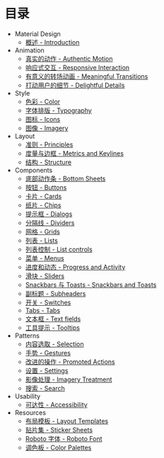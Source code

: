 # 目录

* Material Design 
  * [概述 - Introduction](material-design/introduction.md)
* Animation
  * [真实的动作 - Authentic Motion](animation/authentic-motion.md)
  * [响应式交互 - Responsive Interaction](animation/responsive-interaction.md)
  * [有意义的转场动画 - Meaningful Transitions](animation/meaningful-transitions.md)
  * [打动用户的细节 - Delightful Details](animation/delightful-details.md)
* Style
  * [色彩 - Color](style/color.md)
  * [字体排版 - Typography](style/typography.md)
  * [图标 - Icons](style/icons.md)
  * [图像 - Imagery](style/imagery.md)
* Layout
  * [准则 - Principles](layout/layout-principles.md)
  * [度量与边框 - Metrics and Keylines](layout/metrics-and-keylines.md)
  * [结构 - Structure](layout/structure.md)
* Components
  * [底部动作条 - Bottom Sheets](components/bottom-sheets.md)
  * [按钮 - Buttons](components/buttons.md)
  * [卡片 - Cards](components/cards.md)
  * [纸片 - Chips](components/chips-tokens.md)
  * [提示框 - Dialogs](components/dialogs.md)
  * [分隔线 - Dividers](components/dividers.md)
  * [网格 - Grids](components/grids.md)
  * [列表 - Lists](components/lists.md)
  * [列表控制 - List controls](components/list-controls.md)
  * [菜单 - Menus](components/menus.md)
  * [进度和动态 - Progress and Activity](components/progress-activity.md)
  * [滑块 - Sliders](components/sliders.md)
  * [Snackbars 与 Toasts - Snackbars and Toasts](components/snackbars-and-toasts.md)
  * [副标题 - Subheaders](components/subheaders.md)
  * [开关 - Switches](components/switches.md)
  * [Tabs - Tabs](components/tabs.md)
  * [文本框 - Text fields](components/text-fields.md)
  * [工具提示 - Tooltips](components/tooltips.md)
* Patterns
  * [内容选取 - Selection](patterns/selection.md)
  * [手势 - Gestures](patterns/gestures.md)
  * [改进的操作 - Promoted Actions](patterns/promoted-actions.md)
  * [设置 - Settings](patterns/settings.md)
  * [影像处理 - Imagery Treatment](patterns/imagery-treatment.md)
  * [搜索 - Search](patterns/search.md)
* Usability
  * [可达性 - Accessibility](usability/accessibility.md)
* Resources
  * [布局模板 - Layout Templates](resources/layout-templates.md)
  * [贴片集 - Sticker Sheets](resources/sticker-sheets.md)
  * [Roboto 字体 - Roboto Font](resources/roboto-font.md)
  * [调色板 - Color Palettes](resources/color-palettes.md)
